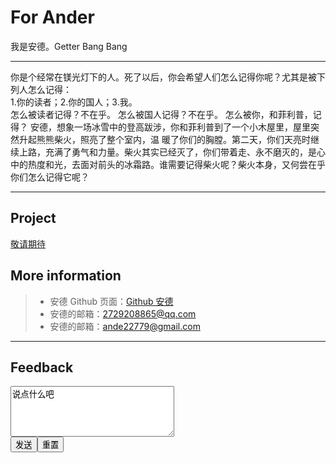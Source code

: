# For Ander
我是安德。Getter Bang Bang
<hr/>
<div>你是个经常在镁光灯下的人。死了以后，你会希望人们怎么记得你呢？尤其是被下列人怎么记得：<div/>
<div>1.你的读者；2.你的国人；3.我。<div/>
<div>怎么被读者记得？不在乎。 怎么被国人记得？不在乎。 怎么被你，和菲利普，记得？ 安德，想象一场冰雪中的登高跋涉，你和菲利普到了一个小木屋里，屋里突然升起熊熊柴火，照亮了整个室内，温 暖了你们的胸膛。第二天，你们天亮时继续上路，充满了勇气和力量。柴火其实已经灭了，你们带着走、永不磨灭的，是心中的热度和光，去面对前头的冰霜路。谁需要记得柴火呢？柴火本身，又何尝在乎你们怎么记得它呢？<div/><hr/>
<h2 id="Project">Project</h2>
  <a href=chrome://newtab>敬请期待</a>
<h2 id="More information">More information</h2>
<blockquote>
  <ul>
    <li>安德 Github 页面：<a href="https://github.com/dfghj123tyuvi/">Github 安德</a></li>
    <li>安德的邮箱：<a href="mailto:2729208865@qq.com">2729208865@qq.com</a></li>
    <li>安德的邮箱：<a href="mailto:ande22779@gmail.com">ande22779@gmail.com</a></li>
  </ul>
</blockquote><hr/>
<h2 id="Feedback">Feedback</h2>
<textarea cols="30" rows="5">说点什么吧</textarea>
<form action="mailto:someone@2729208865@qq.com" method="post" enctype="text/plain">
<input type="submit" value="发送"><input type="reset" value="重置"><form/>
